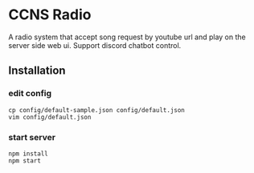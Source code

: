 CCNS Radio
===

A radio system that accept song request by youtube url and play on the server side web ui. Support discord chatbot control.

Installation
---
### edit config
```
cp config/default-sample.json config/default.json
vim config/default.json
```
### start server
```
npm install 
npm start
```
